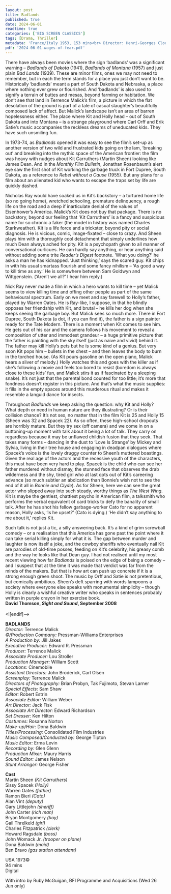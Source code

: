 ```yaml
---
layout: post
title: Badlands
published: true
date: 2024-06-01
readtime: true
categories: ['BIG SCREEN CLASSICS']
tags: [Drama, Thriller]
metadata: 'France/Italy 1953, 153 mins<br> Director: Henri-Georges Clouzot'
pdf: '2024-06-01-wages-of-fear.pdf'
---
```


There have always been movies where the sign ‘badlands’ was a significant warning – _Badlands of Dakota_ (1941), _Badlands of Montana_ (1957) and just plain _Bad Lands_ (1939). These are minor films, ones we may not need to remember, but in each the term stands for a place you just don’t want to be. Historically ‘badlands’ meant a part of South Dakota and Nebraska, a place where nothing ever grew or flourished. And ‘badlands’ is also used to signify a terrain of buttes and mesas, beyond farming or habitation. We don’t see that land in Terrence Malick’s film, a picture in which the flat desolation of the ground is part of a tale of casual slaughter’s beautifully composed lack of affect. But Malick’s landscape isn’t an area of barren hopelessness either. The place where Kit and Holly head – out of South Dakota and into Montana – is a strange playground where Carl Orff and Erik Satie’s music accompanies the reckless dreams of uneducated kids. They have such unsmiling fun.

In 1973-74, as _Badlands_ opened it was easy to see the film’s set-up as another version of two wild and frustrated kids going on the lam, ‘breaking out’ and breaking into the mythic space of the American frontier: the film was heavy with nudges about Kit Carruthers (Martin Sheen) looking like James Dean. And in the _Monthly Film Bulletin_, Jonathan Rosenbaum’s alert eye saw the first shot of Kit working the garbage truck in Fort Dupree, South Dakota, as a reference to _Rebel without a Cause_ (1955). But any plans for a film about an alienated kid who wants to escape the traps set by life are quickly dashed.

Nicholas Ray would have soaked us in Kit’s backstory – a tortured home life (so no going home), wretched schooling, premature delinquency, a rough life on the road and a deep if inarticulate denial of the values of Eisenhower’s America. Malick’s Kit does not buy that package. There is no backstory, beyond our feeling that ‘Kit Carruthers’ is a fancy and suspicious name for so chronic a faker (the model in history was named Charles Starkweather). Kit is a life force and a trickster, beyond pity or social diagnosis. He is vicious, comic, image-fixated – close to crazy. And Sheen plays him with a thoroughly cool detachment that simply underlines how much Dean always ached for pity. Kit is a psychopath given to all manner of conversational curlicues. He can hardly say anything, or hear anything said without adding some trite _Reader’s Digest_ footnote. ‘What you doing?’ he asks a man he has kidnapped. ‘Just thinking,’ says the scared guy. Kit chips in with his usual smartass flourish and some fancy nihilism – ‘As good a way to kill time as any.’ He is somewhere between Sam Goldwyn and Wittgenstein. (‘Aren’t we all?’ I hear him reply.)

Nick Ray never made a film in which a hero wants to kill time – yet Malick seems to view killing time and offing other people as part of the same behavioural spectrum. Early on we meet and say farewell to Holly’s father, played by Warren Oates. He is Ray-like, I suppose, in that he blindly opposes her friendship with Kit, and brutal – he kills her dog when she keeps seeing the garbage boy. But Malick sees so much more. There in Fort Dupree, South Dakota (a dot, if you can find it), the father is a sign painter ready for the Tate Modern. There is a moment when Kit comes to see him. He gets out of his car and the camera follows his movement to reveal a composition of utter and immodest grandeur – a huge primitive picture that the father is painting with the sky itself (just as naive and vivid) behind it. The father may kill Holly’s pets but he is some kind of a genius. But very soon Kit pops him – bullets in the chest – and then leaves the body to burn in the torched house. (As Kit pours gasoline on the open piano, Malick hears a sliver of melody.) Holly watches this and goes with the killer as if she’s following a movie and feels too bored to resist (boredom is always close to these kids’ fun, and Malick stirs it as if fascinated by a sleeping snake). It’s not just that the parental bond counted for too little; it’s more that fondness doesn’t register in this picture. And that’s what the music supplies: it fills in the empty spaces around this murderous ritual and makes it resemble a languid dance for insects.

Throughout _Badlands_ we keep asking the question: why Kit and Holly? What depth or need in human nature are they illustrating? Or is their collision chance? It’s not sex, no matter that in the film Kit is 25 and Holly 15 (Sheen was 32 and Spacek 22). As so often, these high-school dropouts are horribly mature. But they try sex (off camera) and we come in on a buttoning-up moment with talk about it being a lot of talk. They carry on regardless because it may be unflawed childish fusion that they seek. That takes many forms – dancing in the dust to ‘Love Is Strange’ by Mickey and Sylvia, living in their tree house and engaging in deadpan dialogues where Spacek’s voice is the lovely druggy counter to Sheen’s muttered boastings. Given the real age of the actors and the recessive youth of the characters, this must have been very hard to play. Spacek is the child who can see her father murdered without dismay, the stunned face that observes the drab wilderness and the shy, tired girl who at last opts out of Kit’s careering advance (so much subtler an abdication than Bonnie’s wish not to see the end of it all in _Bonnie and Clyde_). As for Sheen, here we can see the great actor who slipped away into such steady, worthy things as _The West Wing_. Kit is maybe the gentlest, chattiest psycho in American film, a talksmith who performs the verbal equivalent of card tricks to defy the banality of small talk. After he has shot his fellow garbage-worker Cato for no apparent reason, Holly asks, ‘Is he upset?’ (Cato is dying.) ‘He didn’t say anything to me about it,’ replies Kit.

Such talk is not just a tic, a silly answering back. It’s a kind of grim screwball comedy – or a realisation that this America has gone past the point where it can take serial killing simply for what it is. The gap between murder and laughter is now itself a joke, and the cowboy sheriffs who eventually nail Kit are parodies of old-time posses, feeding on Kit’s celebrity, his greasy comb and the way he looks like that Dean guy. I had not realised until my most recent viewing how far _Badlands_ is poised on the edge of being a comedy – and I suspect that at the time it was made that verdict was far from the minds of the makers. But that is how art can push up concrete if it is a strong enough green shoot. The music by Orff and Satie is not pretentious, but comically ambitious. Sheen’s deft sparring with words lampoons a society where everyone else speaks with monumental simplicity – though Holly is clearly a wishful creative writer who speaks in sentences probably written in purple crayon in her exercise book.  
**David Thomson, _Sight and Sound_, September 2008**  
<br>
<![endif]-->

**BADLANDS**  
_Director:_ Terrence Malick  
_©/Production Company:_ Pressman-Williams Enterprises  
_A Production by:_ Jill Jakes  
_Executive Producer:_ Edward R. Pressman  
_Producer:_ Terrence Malick  
_Associate Producer:_ Lou Stroller  
_Production Manager:_ William Scott  
_Locations:_ Cinemobile  
_Assistant Directors:_ John Broderick, Carl Olsen  
_Screenplay:_ Terrence Malick  
_Directors of Photography:_ Brian Probyn, Tak Fujimoto, Stevan Larner  
_Special Effects:_ Sam Shaw  
_Editor:_ Robert Estrin  
_Associate Editor:_ William Weber  
_Art Director:_ Jack Fisk  
_Associate Art Director:_ Edward Richardson  
_Set Dresser:_ Ken Hilton  
_Costumes:_ Rosanna Norton  
_Make-up/Hair:_ Dona Baldwin  
_Titles/Processing:_ Consolidated Film Industries  
_Music Composed/Conducted by:_ George Tipton  
_Music Editor:_ Erma Levin  
_Recording by:_ Glen Glenn  
_Production Mixer:_ Maury Harris  
_Sound Editor:_ James Nelson  
_Stunt Arranger:_ George Fisher  

**Cast**  
Martin Sheen _(Kit Carruthers)_  
Sissy Spacek _(Holly)_  
Warren Oates _(father)_  
Ramon Bieri _(Cato)_  
Alan Vint _(deputy)_  
Gary Littlejohn _(sheriff)_  
John Carter _(rich man)_  
Bryan Montgomery _(boy)_  
Gail Threlkeld _(girl)_  
Charles Fitzpatrick _(clerk)_  
Howard Ragsdale _(boss)_  
John Womack Jr. _(trooper on plane)_  
Dona Baldwin _(maid)_  
Ben Bravo _(gas station attendant)_  

USA 1973©  
94 mins  
Digital  

With intro by Ruby McGuigan, BFI Programme and Acquisitions (Wed 26 Jun only)  
<br>
<!--stackedit_data:
eyJoaXN0b3J5IjpbLTQ2NDIxNzA0NV19
-->